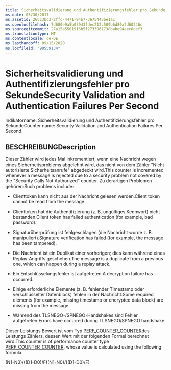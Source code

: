 ```yaml
---
title: Sicherheitsvalidierung und Authentifizierungsfehler pro Sekunde
ms.date: 03/30/2017
ms.assetid: 266c3bd3-2ffc-4471-94b7-3675443be1ac
ms.openlocfilehash: 7d680e9a5b03943fdec212c509b6d80a2d60246c
ms.sourcegitcommit: 27a15a55019f6b5f2733961738babe94aec0def3
ms.translationtype: MT
ms.contentlocale: de-DE
ms.lasthandoff: 09/15/2020
ms.locfileid: "90559134"
---
```

# <a name="security-validation-and-authentication-failures-per-second"></a><span data-ttu-id="0b522-102">Sicherheitsvalidierung und Authentifizierungsfehler pro Sekunde</span><span class="sxs-lookup"><span data-stu-id="0b522-102">Security Validation and Authentication Failures Per Second</span></span>
<span data-ttu-id="0b522-103">Indikatorname: Sicherheitsvalidierung und Authentifizierungsfehler pro Sekunde</span><span class="sxs-lookup"><span data-stu-id="0b522-103">Counter name: Security Validation and Authentication Failures Per Second.</span></span>  
  
## <a name="description"></a><span data-ttu-id="0b522-104">BESCHREIBUNG</span><span class="sxs-lookup"><span data-stu-id="0b522-104">Description</span></span>  
 <span data-ttu-id="0b522-105">Dieser Zähler wird jedes Mal inkrementiert, wenn eine Nachricht wegen eines Sicherheitsproblems abgelehnt wird, das nicht von dem Zähler "Nicht autorisierte Sicherheitsanrufe" abgedeckt wird.</span><span class="sxs-lookup"><span data-stu-id="0b522-105">This counter is incremented whenever a message is rejected due to a security problem not covered by the "Security Calls Not Authorized" counter.</span></span> <span data-ttu-id="0b522-106">Zu derartigen Problemen gehören:</span><span class="sxs-lookup"><span data-stu-id="0b522-106">Such problems include:</span></span>  
  
- <span data-ttu-id="0b522-107">Clienttoken kann nicht aus der Nachricht gelesen werden.</span><span class="sxs-lookup"><span data-stu-id="0b522-107">Client token cannot be read from the message.</span></span>  
  
- <span data-ttu-id="0b522-108">Clienttoken hat die Authentifizierung (z. B. ungültiges Kennwort) nicht bestanden.</span><span class="sxs-lookup"><span data-stu-id="0b522-108">Client token has failed authentication (for example, bad password).</span></span>  
  
- <span data-ttu-id="0b522-109">Signaturüberprüfung ist fehlgeschlagen (die Nachricht wurde z. B. manipuliert).</span><span class="sxs-lookup"><span data-stu-id="0b522-109">Signature verification has failed (for example, the message has been tampered).</span></span>  
  
- <span data-ttu-id="0b522-110">Die Nachricht ist ein Duplikat einer vorherigen; dies kann während eines Replay-Angriffs geschehen.</span><span class="sxs-lookup"><span data-stu-id="0b522-110">The message is a duplicate from a previous one, which can happen during a replay attack.</span></span>  
  
- <span data-ttu-id="0b522-111">Ein Entschlüsselungsfehler ist aufgetreten.</span><span class="sxs-lookup"><span data-stu-id="0b522-111">A decryption failure has occurred.</span></span>  
  
- <span data-ttu-id="0b522-112">Einige erforderliche Elemente (z. B. fehlender Timestamp oder verschlüsselter Datenblock) fehlen in der Nachricht.</span><span class="sxs-lookup"><span data-stu-id="0b522-112">Some required elements (for example, missing timestamp or encrypted data block) are missing from the message.</span></span>  
  
- <span data-ttu-id="0b522-113">Während des TLSNEGO-/SPNEGO-Handshakes sind Fehler aufgetreten.</span><span class="sxs-lookup"><span data-stu-id="0b522-113">Errors have occurred during TLSNEGO/SPNEGO handshake.</span></span>  
  
 <span data-ttu-id="0b522-114">Dieser Leistungs Bewert ist vom Typ [PERF_COUNTER_COUNTER](/previous-versions/windows/it-pro/windows-server-2003/cc740048(v=ws.10))des Leistungs Zählers, dessen Wert mit der folgenden Formel berechnet wird:</span><span class="sxs-lookup"><span data-stu-id="0b522-114">This counter is of performance counter type [PERF_COUNTER_COUNTER](/previous-versions/windows/it-pro/windows-server-2003/cc740048(v=ws.10)), whose value is calculated using the following formula:</span></span>  
  
 <span data-ttu-id="0b522-115">(N1-N0)/((D1-D0)/F)</span><span class="sxs-lookup"><span data-stu-id="0b522-115">(N1-N0)/((D1-D0)/F)</span></span>
